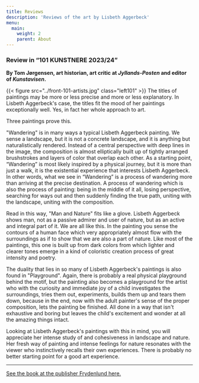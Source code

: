 ```yaml
---
title: Reviews
description: 'Reviews of the art by Lisbeth Aggerbeck'
menu:
  main:
    weight: 2
    parent: About
---
```


### Review in “101 KUNSTNERE 2023/24”  

**By Tom Jørgensen, art historian, art critic at *Jyllands-Posten* and editor of *Kunstavisen*.**

{{<  figure src="../front-101-artists.jpg" class="left101" >}}
The titles of paintings may be more or less precise and more or less explanatory. In Lisbeth Aggerbeck's case, the titles fit the mood of her paintings exceptionally well. Yes, in fact her whole approach to art.

Three paintings prove this.

"Wandering" is in many ways a typical Lisbeth Aggerbeck painting. We sense a landscape, but it is not a concrete landscape, and it is anything but naturalistically rendered. Instead of a central perspective with deep lines in the image, the composition is almost elliptically built up of tightly arranged brushstrokes and layers of color that overlap each other. As a starting point, “Wandering” is most likely inspired by a physical journey, but it is more than just a walk, it is the existential experience that interests Lisbeth Aggerbeck. In other words, what we see in “Wandering” is a process of wandering more than arriving at the precise destination. A process of wandering which is also the process of painting: being in the middle of it all, losing perspective, searching for ways out and then suddenly finding the true path, uniting with the landscape, uniting with the composition.

Read in this way, "Man and Nature" fits like a glove. Lisbeth Aggerbeck shows man, not as a passive admirer and user of nature, but as an active and integral part of it. We are all like this. In the painting you sense the contours of a human face which very appropriately almost flow with the surroundings as if to show that we are also a part of nature. Like most of the paintings, this one is built up from dark colors from which lighter and clearer tones emerge in a kind of coloristic creation process of great intensity and poetry.

The duality that lies in so many of Lisbeth Aggerbeck's paintings is also found in "Playground". Again, there is probably a real physical playground behind the motif, but the painting also becomes a playground for the artist who with the curiosity and immediate joy of a child investigates the surroundings, tries them out, experiments, builds them up and tears them down, because in the end, now with the adult painter's sense of the proper composition, lets the painting be finished. All done in a way that isn't exhaustive and boring but leaves the child's excitement and wonder at all the amazing things intact.

Looking at Lisbeth Aggerbeck's paintings with this in mind, you will appreciate her intense study of and cohesiveness in landscape and nature. Her fresh way of painting and intense feelings for nature resonates with the viewer who instinctively recalls their own experiences. There is probably no better starting point for a good art experience.

---

[See the book at the publisher Frydenlund here.](https://www.frydenlund.dk/101-kunstnere-2023-24-20862)
